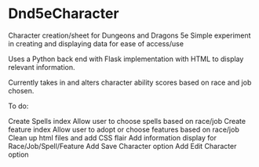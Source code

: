 # Dnd5eCharacter
Character creation/sheet for Dungeons and Dragons 5e
Simple experiment in creating and displaying data for ease of access/use


Uses a Python back end with Flask implementation with HTML to display relevant information. 

Currently takes in and alters character ability scores based on race and job chosen.

To do:

Create Spells index
Allow user to choose spells based on race/job
Create feature index
Allow user to adopt or choose features based on race/job
Clean up html files and add CSS flair
Add information display for Race/Job/Spell/Feature
Add Save Character option
Add Edit Character option